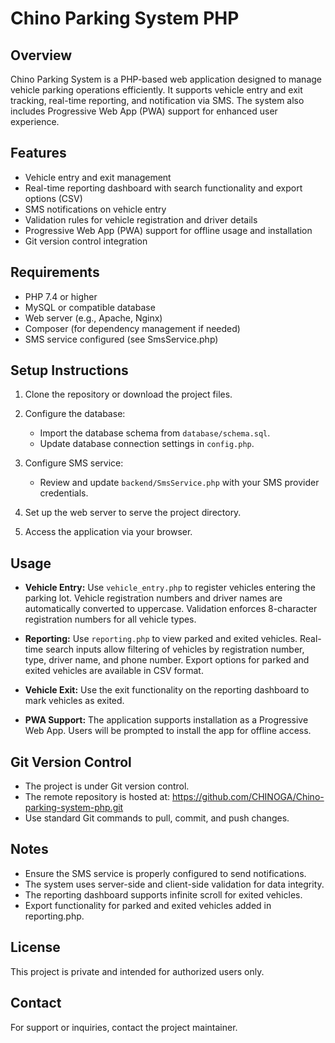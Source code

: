 # Chino Parking System PHP

## Overview
Chino Parking System is a PHP-based web application designed to manage vehicle parking operations efficiently. It supports vehicle entry and exit tracking, real-time reporting, and notification via SMS. The system also includes Progressive Web App (PWA) support for enhanced user experience.

## Features
- Vehicle entry and exit management
- Real-time reporting dashboard with search functionality and export options (CSV)
- SMS notifications on vehicle entry
- Validation rules for vehicle registration and driver details
- Progressive Web App (PWA) support for offline usage and installation
- Git version control integration

## Requirements
- PHP 7.4 or higher
- MySQL or compatible database
- Web server (e.g., Apache, Nginx)
- Composer (for dependency management if needed)
- SMS service configured (see SmsService.php)

## Setup Instructions

1. Clone the repository or download the project files.

2. Configure the database:
   - Import the database schema from `database/schema.sql`.
   - Update database connection settings in `config.php`.

3. Configure SMS service:
   - Review and update `backend/SmsService.php` with your SMS provider credentials.

4. Set up the web server to serve the project directory.

5. Access the application via your browser.

## Usage

- **Vehicle Entry:** Use `vehicle_entry.php` to register vehicles entering the parking lot. Vehicle registration numbers and driver names are automatically converted to uppercase. Validation enforces 8-character registration numbers for all vehicle types.

- **Reporting:** Use `reporting.php` to view parked and exited vehicles. Real-time search inputs allow filtering of vehicles by registration number, type, driver name, and phone number. Export options for parked and exited vehicles are available in CSV format.

- **Vehicle Exit:** Use the exit functionality on the reporting dashboard to mark vehicles as exited.

- **PWA Support:** The application supports installation as a Progressive Web App. Users will be prompted to install the app for offline access.

## Git Version Control

- The project is under Git version control.
- The remote repository is hosted at: https://github.com/CHINOGA/Chino-parking-system-php.git
- Use standard Git commands to pull, commit, and push changes.

## Notes

- Ensure the SMS service is properly configured to send notifications.
- The system uses server-side and client-side validation for data integrity.
- The reporting dashboard supports infinite scroll for exited vehicles.
- Export functionality for parked and exited vehicles added in reporting.php.

## License

This project is private and intended for authorized users only.

## Contact

For support or inquiries, contact the project maintainer.
